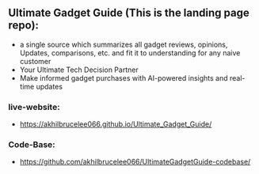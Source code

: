 ## Ultimate Gadget Guide (This is the landing page repo):

- a single source which summarizes all gadget reviews, opinions, Updates, comparisons, etc. and fit it to understanding for any naive customer
- Your Ultimate Tech Decision Partner
- Make informed gadget purchases with AI-powered insights and real-time updates

### live-website:
-  https://akhilbrucelee066.github.io/Ultimate_Gadget_Guide/

### Code-Base:
-  https://github.com/akhilbrucelee066/UltimateGadgetGuide-codebase/
